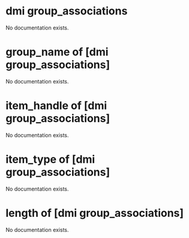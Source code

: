 # dmi group_associations

No documentation exists.

# group_name of [dmi group_associations]

No documentation exists.

# item_handle of [dmi group_associations]

No documentation exists.

# item_type of [dmi group_associations]

No documentation exists.

# length of [dmi group_associations]

No documentation exists.
